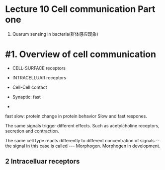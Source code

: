 # Lecture 10 Cell communication Part one
1. Quarum sensing in bacteria(群体感应现象)

# #1. Overview of cell communication
+ CELL-SURFACE receptors
+ INTRACELLUAR receptors

+ Cell-Cell contact
+ Synaptic: fast
+

fast
slow: protein change in protein behavior
Slow and fast respones.

The same signals trigger different effects. Such as acetylcholine receptors, secretion and contraction.

The same cell type reacts differently to different concentration of signals -- the signal in this case is called --- Morphogen.
Morphogen in development.

## 2 Intracelluar receptors
